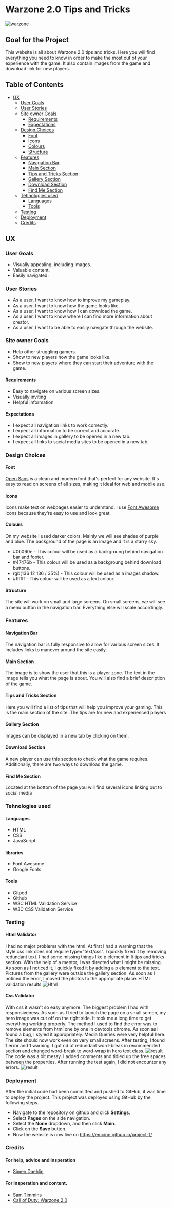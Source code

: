 # Warzone 2.0 Tips and Tricks
![warzone](/assets/img/warzone4.jpg)
## Goal for the Project
This website is all about Warzone 2.0 tips and tricks. Here you will find everything you need to know in order to make the most out of your experience with the game. It also contain images from the game and download link for new players.
## Table of Contents
- [UX](#ux)
  * [User Goals](#user-goals)
  * [User Stories](#user-stories)
  * [Site owner Goals](#site-owner-goals)
    * [Requirements](#requirements)
    * [Expectations](#expectations)
  * [Design Choices](#design-choices)
    * [Font](#font)
    * [Icons](#icons)
    * [Colours](#colours)
    * [Structure](#structure)
  * [Features](#features)
    * [Navigation Bar](#navigation-bar)
    * [Main Section](#main-section)
    * [Tips and Tricks Section](#tips-and-tricks-section)
    * [Gallery Section](#gallery-section)
    * [Download Section](#download-section)
    * [Find Me Section](#find-me-section)
  * [Tehnologies used](#tehnologies-used)
    * [Languages](#languages)
    * [Tools](#tools)
  * [Testing](#testing)
  * [Deployment](#deployment)
  * [Credits](#credits)
## UX
### User Goals
* Visually appealing, including images.
* Valuable content. 
* Easily navigated.
### User Stories
* As a user, I want to know how to improve my gameplay.
* As a user, I want to know how the game looks like.
* As a user, I want to know how I can download the game.
* As a user, I want to know where I can find more information about creator.
* As a user, I want to be able to easily navigate through the website.
### Site owner Goals
* Help other struggling gamers.
* Show to new players how the game looks like.
* Show to new players where they can start their adventure with the game.
#### Requirements
* Easy to navigate on various screen sizes.
* Visually inviting 
* Helpful information
#### Expectations
* I expect all navigation links to work correctly.
* I expect all information to be correct and accurate.
* I expect all images in gallery to be opened in a new tab.
* I expect all links to social media sites to be opened in a new tab.
### Design Choices
#### Font
[Open Sans](https://fonts.google.com/specimen/Open+Sans) is a clean and modern font that's perfect for any website. It's easy to read on screens of all sizes, making it ideal for web and mobile use.
#### Icons
Icons make text on webpages easier to understand. I use [Font Awesome](https://fontawesome.com) icons because they're easy to use and look great.
#### Colours
On my website I used darker colors. Mainly we will see shades of purple and blue. The background of the page is an image and it is a starry sky.
* #0b060e - This colour will be used as a backgroung behind navigation bar and footer.
* #47476b - This colour will be used as a backgroung behind download buttons.
* rgb(136 12 136 / 35%) - This colour will be used as a images shadow.
* #ffffff - This colour will be used as a text colour.
#### Structure
The site will work on small and large screens. On small screens, we will see a menu button in the navigation bar. Everything else will scale accordingly.
### Features
#### Navigation Bar
The navigation bar is fully responsive to allow for various screen sizes. It includes links to manover around the site easily.
#### Main Section 
The image is to show the user that this is a player zone. The text in the image tells you what the page is about. You will also find a brief description of the game.
#### Tips and Tricks Section
Here you will find a list of tips that will help you improve your gaming. This is the main section of the site. The tips are for new and experienced players
#### Gallery Section
Images can be displayed in a new tab by clicking on them.
#### Download Section
A new player can use this section to check what the game requires. Additionally, there are two ways to download the game.
#### Find Me Section
Located at the bottom of the page you will find several icons linking out to social media 
### Tehnologies used
#### Languages 
* HTML
* CSS
* JavaScript
#### libraries
* Font Awesome
* Google Fonts
#### Tools
* Gitpod
* Github
* W3C HTML Validation Service 
* W3C CSS Validation Service
### Testing
#### Html Validator
I had no major problems with the html. At first I had a warning that the style.css link does not require type="text/css". I quickly fixed it by removing redundant text. I had some missing things like p element in li tips and tricks section. With the help of a mentor, I was directed what I might be missing. As soon as I noticed it, I quickly fixed it by adding a p element to the text. Pictures from the gallery were outside the gallery section. As soon as I noticed the error, I moved the photos to the appropriate place.
HTML validation results
![Html](/assets/img/htmlgood.png)
#### Css Validator
With css it wasn't so easy anymore. The biggest problem I had with responsiveness. As soon as I tried to launch the page on a small screen, my hero image was cut off on the right side. It took me a long time to get everything working properly. The method I used to find the error was to remove elements from html one by one in devtools chrome. As soon as I found a bug, I styled it appropriately. Media Queries were very helpful here. The site should now work even on very small screens. After testing, I found 1 error and 1 warning. I got rid of redundant word-break in recommended section and changed word-break to word-wrap in hero text class.
![result](/assets/img/csserror.png)
The code was a bit messy. I added comments and tidied up the free spaces between the properties. After running the test again, I did not encounter any errors.
![result](/assets/img/cssnoerror.png)

### Deployment  
After the initial code had been committed and pushed to GitHub, it was time to deploy the project. This project was deployed using GitHub by the following steps.
* Navigate to the repository on github and click **Settings**.
* Select **Pages** on the side navigation.
* Select the **None** dropdown, and then click **Main**.
* Click on the **Save** button.
* Now the website is now live on https://emcion.github.io/project-1/
### Credits 
#### For help, advice and insperation
* [Simen Daehlin](https://github.com/Eventyret)
#### For insperation and content.
* [Sam Timmins](https://github.com/sam-timmins)
* [Call of Duty: Warzone 2.0](https://www.callofduty.com/warzone)